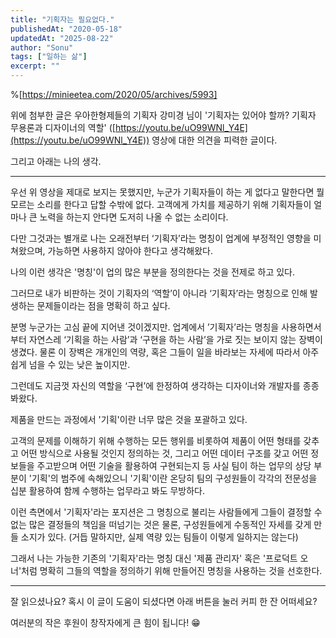 ```yaml
---
title: "기획자는 필요없다."
publishedAt: "2020-05-18"
updatedAt: "2025-08-22"
author: "Sonu"
tags: ["일하는 삶"]
excerpt: ""
---
```



%[https://minieetea.com/2020/05/archives/5993]


위에 첨부한 글은 우아한형제들의 기획자 강미경 님이 '기획자는 있어야 할까? 기획자 무용론과 디자이너의 역할' ([https://youtu.be/uO99WNl_Y4E](https://youtu.be/uO99WNl_Y4E)) 영상에 대한 의견을 피력한 글이다.


그리고 아래는 나의 생각.


-----


우선 위 영상을 제대로 보지는 못했지만, 누군가 기획자들이 하는 게 없다고 말한다면 뭘 모르는 소리를 한다고 답할 수밖에 없다. 고객에게 가치를 제공하기 위해 기획자들이 얼마나 큰 노력을 하는지 안다면 도저히 나올 수 없는 소리이다.


다만 그것과는 별개로 나는 오래전부터 ‘기획자’라는 명칭이 업계에 부정적인 영향을 미쳐왔으며, 가능하면 사용하지 않아야 한다고 생각해왔다.


나의 이런 생각은 '명칭'이 업의 많은 부분을 정의한다는 것을 전제로 하고 있다.


그러므로 내가 비판하는 것이 기획자의 ‘역할’이 아니라 ‘기획자’라는 명칭으로 인해 발생하는 문제들이라는 점을 명확히 하고 싶다.


분명 누군가는 고심 끝에 지어낸 것이겠지만. 업계에서 ’기획자’라는 명칭을 사용하면서부터 자연스레 ‘기획을 하는 사람’과 ‘구현을 하는 사람’을 가로 짓는 보이지 않는 장벽이 생겼다. 물론 이 장벽은 개개인의 역량, 혹은 그들이 일을 바라보는 자세에 따라서 아주 쉽게 넘을 수 있는 낮은 높이지만.


그런데도 지금껏 자신의 역할을 ‘구현’에 한정하여 생각하는 디자이너와 개발자를 종종 봐왔다.


제품을 만드는 과정에서 '기획'이란 너무 많은 것을 포괄하고 있다.


고객의 문제를 이해하기 위해 수행하는 모든 행위를 비롯하여 제품이 어떤 형태를 갖추고 어떤 방식으로 사용될 것인지 정의하는 것, 그리고 어떤 데이터 구조를 갖고 어떤 정보들을 주고받으며 어떤 기술을 활용하여 구현되는지 등 사실 팀이 하는 업무의 상당 부분이 '기획'의 범주에 속해있으니 '기획'이란 온당히 팀의 구성원들이 각각의 전문성을 십분 활용하여 함께 수행하는 업무라고 봐도 무방하다.


이런 측면에서 '기획자'라는 포지션은 그 명칭으로 불리는 사람들에게 그들이 결정할 수 없는 많은 결정들의 책임을 떠넘기는 것은 물론, 구성원들에게 수동적인 자세를 갖게 만들 소지가 있다. (거듭 말하지만, 실제 역량 있는 팀들이 이렇게 일하지는 않는다)


그래서 나는 가능한 기존의 '기획자'라는 명칭 대신 '제품 관리자' 혹은 '프로덕트 오너'처럼 명확히 그들의 역할을 정의하기 위해 만들어진 명칭을 사용하는 것을 선호한다.


---


잘 읽으셨나요? 혹시 이 글이 도움이 되셨다면 아래 버튼을 눌러 커피 한 잔 어떠세요?


여러분의 작은 후원이 창작자에게 큰 힘이 됩니다! 😁

